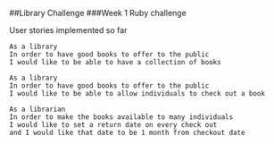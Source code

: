##Library Challenge
###Week 1 Ruby challenge

User stories implemented so far


```
As a library
In order to have good books to offer to the public
I would like to be able to have a collection of books
```

```
As a library
In order to have good books to offer to the public
I would like to be able to allow individuals to check out a book
```

```
As a librarian
In order to make the books available to many individuals
I would like to set a return date on every check out
and I would like that date to be 1 month from checkout date
```
